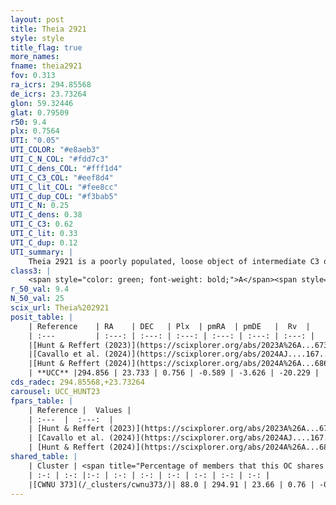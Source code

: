 ```yaml
---
layout: post
title: Theia 2921
style: style
title_flag: true
more_names: 
fname: theia2921
fov: 0.313
ra_icrs: 294.85568
de_icrs: 23.73264
glon: 59.32446
glat: 0.79509
r50: 9.4
plx: 0.7564
UTI: "0.05"
UTI_COLOR: "#e8aeb3"
UTI_C_N_COL: "#fdd7c3"
UTI_C_dens_COL: "#fff1d4"
UTI_C_C3_COL: "#eef8d4"
UTI_C_lit_COL: "#fee8cc"
UTI_C_dup_COL: "#f3bab5"
UTI_C_N: 0.25
UTI_C_dens: 0.38
UTI_C_C3: 0.62
UTI_C_lit: 0.33
UTI_C_dup: 0.12
UTI_summary: |
    Theia 2921 is a poorly populated, loose object of intermediate C3 quality. It was recently reported in the literature.<br><br><span style="color: #99180f; font-weight: bold;">Warning: </span>This is likely a duplicate object, which shares a large percentage of members with at least one previously reported entry.
class3: |
    <span style="color: green; font-weight: bold;">A</span><span style="color: red; font-weight: bold;">C</span>
r_50_val: 9.4
N_50_val: 25
scix_url: Theia%202921
posit_table: |
    | Reference    | RA    | DEC   | Plx  | pmRA  | pmDE   |  Rv  |
    | :---         | :---: | :---: | :---: | :---: | :---: | :---: |
    |[Hunt & Reffert (2023)](https://scixplorer.org/abs/2023A%26A...673A.114H) | 294.802 | 23.803 | 0.761 | -0.578 | -3.655 | -15.365 |
    |[Cavallo et al. (2024)](https://scixplorer.org/abs/2024AJ....167...12C) | 294.865 | 23.685 | 0.769 | -- | -- | -- |
    |[Hunt & Reffert (2024)](https://scixplorer.org/abs/2024A%26A...686A..42H) | 294.802 | 23.803 | 0.761 | -0.578 | -3.655 | -15.365 |
    | **UCC** |294.856 | 23.733 | 0.756 | -0.589 | -3.626 | -20.229 | 
cds_radec: 294.85568,+23.73264
carousel: UCC_HUNT23
fpars_table: |
    | Reference |  Values |
    | :---  |  :---:  |
    | [Hunt & Reffert (2023)](https://scixplorer.org/abs/2023A%26A...673A.114H) | `AV50=1.838, diffAV50=0.794, MOD50=10.519, logAge50=7.923` |
    | [Cavallo et al. (2024)](https://scixplorer.org/abs/2024AJ....167...12C) | `AV50=1.98, dMod50=10.78, logAge50=7.67, [Fe/H]50=0.39` |
    | [Hunt & Reffert (2024)](https://scixplorer.org/abs/2024A%26A...686A..42H) | `MassJ=79.8832` |
shared_table: |
    | Cluster | <span title="Percentage of members that this OC shares with the ones listed">%</span>   | RA   | DEC   | Plx   | pmRA  | pmDE  | Rv | UTI |
    | :-: | :-: |:-: | :-: | :-: | :-: | :-: | :-: | :-: |
    |[CWNU 373](/_clusters/cwnu373/)| 88.0 | 294.91 | 23.66 | 0.76 | -0.58 | -3.63 | -20.23 |0.26 |
---
```

